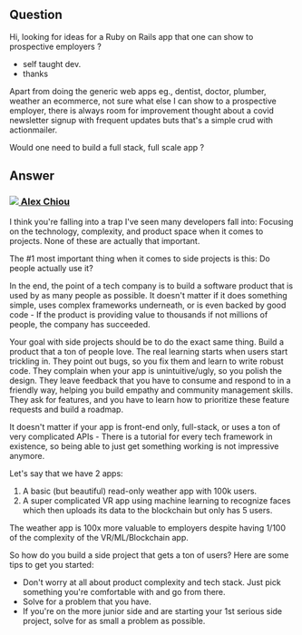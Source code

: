 ## Question
Hi, looking for ideas for a Ruby on Rails app that one can show to prospective employers ?
- self taught dev.
- thanks

Apart from doing the generic web apps eg., dentist, doctor, plumber, weather an ecommerce, not sure what else I can show to a prospective employer, there is always room for improvement thought about a covid newsletter signup with frequent updates buts that's a simple crud with actionmailer.

Would one need to build a full stack, full scale app ?

## Answer

### [<img src="https://ca.slack-edge.com/T01M8HJQ1B4-U01MENEF744-4d4b33f4dc43-48" /> Alex Chiou](https://www.linkedin.com/in/alexander-chiou/)
I think you're falling into a trap I've seen many developers fall into: Focusing on the technology, complexity, and product space when it comes to projects. None of these are actually that important.

The #1 most important thing when it comes to side projects is this: Do people actually use it?

In the end, the point of a tech company is to build a software product that is used by as many people as possible. It doesn't matter if it does something simple, uses complex frameworks underneath, or is even backed by good code - If the product is providing value to thousands if not millions of people, the company has succeeded.

Your goal with side projects should be to do the exact same thing. Build a product that a ton of people love. The real learning starts when users start trickling in. They point out bugs, so you fix them and learn to write robust code. They complain when your app is unintuitive/ugly, so you polish the design. They leave feedback that you have to consume and respond to in a friendly way, helping you build empathy and community management skills. They ask for features, and you have to learn how to prioritize these feature requests and build a roadmap.

It doesn't matter if your app is front-end only, full-stack, or uses a ton of very complicated APIs - There is a tutorial for every tech framework in existence, so being able to just get something working is not impressive anymore.

Let's say that we have 2 apps:
1. A basic (but beautiful) read-only weather app with 100k users.
2. A super complicated VR app using machine learning to recognize faces which then uploads its data to the blockchain but only has 5 users.

The weather app is 100x more valuable to employers despite having 1/100 of the complexity of the VR/ML/Blockchain app.

So how do you build a side project that gets a ton of users? Here are some tips to get you started:

- Don't worry at all about product complexity and tech stack. Just pick something you're comfortable with and go from there.
- Solve for a problem that you have.
- If you're on the more junior side and are starting your 1st serious side project, solve for as small a problem as possible.
